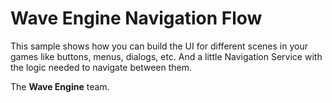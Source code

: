 # Wave Engine Navigation Flow

This sample shows how you can build the UI for different scenes in your games like buttons, menus, dialogs, etc. And a little Navigation Service with the logic needed to navigate between them.
  

The **Wave Engine** team.  